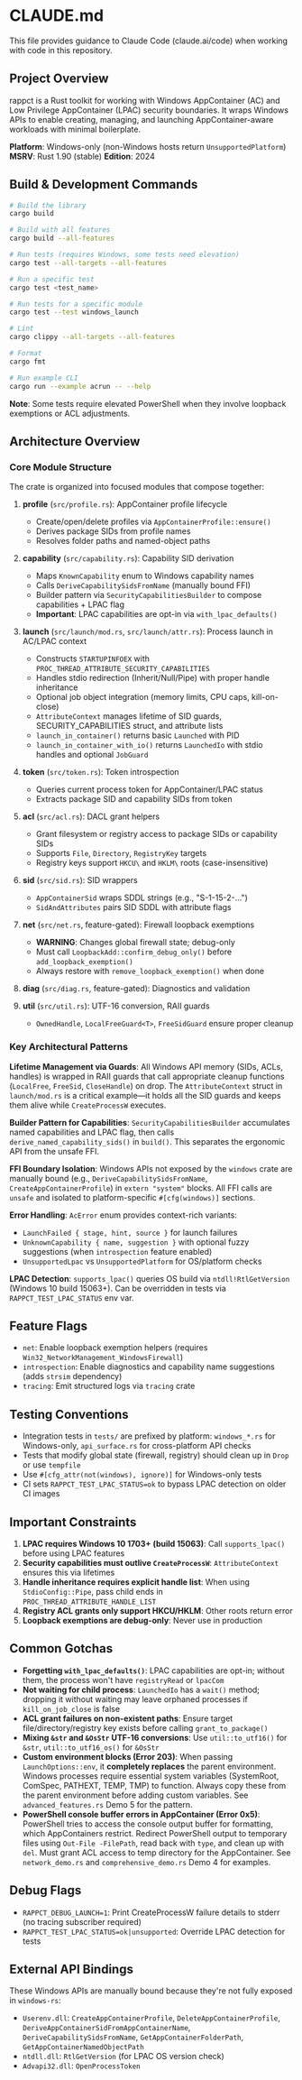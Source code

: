 # CLAUDE.md

This file provides guidance to Claude Code (claude.ai/code) when working with code in this repository.

## Project Overview

rappct is a Rust toolkit for working with Windows AppContainer (AC) and Low Privilege AppContainer (LPAC) security boundaries. It wraps Windows APIs to enable creating, managing, and launching AppContainer-aware workloads with minimal boilerplate.

**Platform**: Windows-only (non-Windows hosts return `UnsupportedPlatform`)
**MSRV**: Rust 1.90 (stable)
**Edition**: 2024

## Build & Development Commands

```bash
# Build the library
cargo build

# Build with all features
cargo build --all-features

# Run tests (requires Windows, some tests need elevation)
cargo test --all-targets --all-features

# Run a specific test
cargo test <test_name>

# Run tests for a specific module
cargo test --test windows_launch

# Lint
cargo clippy --all-targets --all-features

# Format
cargo fmt

# Run example CLI
cargo run --example acrun -- --help
```

**Note**: Some tests require elevated PowerShell when they involve loopback exemptions or ACL adjustments.

## Architecture Overview

### Core Module Structure

The crate is organized into focused modules that compose together:

1. **profile** (`src/profile.rs`): AppContainer profile lifecycle
   - Create/open/delete profiles via `AppContainerProfile::ensure()`
   - Derives package SIDs from profile names
   - Resolves folder paths and named-object paths

2. **capability** (`src/capability.rs`): Capability SID derivation
   - Maps `KnownCapability` enum to Windows capability names
   - Calls `DeriveCapabilitySidsFromName` (manually bound FFI)
   - Builder pattern via `SecurityCapabilitiesBuilder` to compose capabilities + LPAC flag
   - **Important**: LPAC capabilities are opt-in via `with_lpac_defaults()`

3. **launch** (`src/launch/mod.rs`, `src/launch/attr.rs`): Process launch in AC/LPAC context
   - Constructs `STARTUPINFOEX` with `PROC_THREAD_ATTRIBUTE_SECURITY_CAPABILITIES`
   - Handles stdio redirection (Inherit/Null/Pipe) with proper handle inheritance
   - Optional job object integration (memory limits, CPU caps, kill-on-close)
   - `AttributeContext` manages lifetime of SID guards, SECURITY_CAPABILITIES struct, and attribute lists
   - `launch_in_container()` returns basic `Launched` with PID
   - `launch_in_container_with_io()` returns `LaunchedIo` with stdio handles and optional `JobGuard`

4. **token** (`src/token.rs`): Token introspection
   - Queries current process token for AppContainer/LPAC status
   - Extracts package SID and capability SIDs from token

5. **acl** (`src/acl.rs`): DACL grant helpers
   - Grant filesystem or registry access to package SIDs or capability SIDs
   - Supports `File`, `Directory`, `RegistryKey` targets
   - Registry keys support `HKCU\` and `HKLM\` roots (case-insensitive)

6. **sid** (`src/sid.rs`): SID wrappers
   - `AppContainerSid` wraps SDDL strings (e.g., "S-1-15-2-...")
   - `SidAndAttributes` pairs SID SDDL with attribute flags

7. **net** (`src/net.rs`, feature-gated): Firewall loopback exemptions
   - **WARNING**: Changes global firewall state; debug-only
   - Must call `LoopbackAdd::confirm_debug_only()` before `add_loopback_exemption()`
   - Always restore with `remove_loopback_exemption()` when done

8. **diag** (`src/diag.rs`, feature-gated): Diagnostics and validation

9. **util** (`src/util.rs`): UTF-16 conversion, RAII guards
   - `OwnedHandle`, `LocalFreeGuard<T>`, `FreeSidGuard` ensure proper cleanup

### Key Architectural Patterns

**Lifetime Management via Guards**: All Windows API memory (SIDs, ACLs, handles) is wrapped in RAII guards that call appropriate cleanup functions (`LocalFree`, `FreeSid`, `CloseHandle`) on drop. The `AttributeContext` struct in `launch/mod.rs` is a critical example—it holds all the SID guards and keeps them alive while `CreateProcessW` executes.

**Builder Pattern for Capabilities**: `SecurityCapabilitiesBuilder` accumulates named capabilities and LPAC flag, then calls `derive_named_capability_sids()` in `build()`. This separates the ergonomic API from the unsafe FFI.

**FFI Boundary Isolation**: Windows APIs not exposed by the `windows` crate are manually bound (e.g., `DeriveCapabilitySidsFromName`, `CreateAppContainerProfile`) in `extern "system"` blocks. All FFI calls are `unsafe` and isolated to platform-specific `#[cfg(windows)]` sections.

**Error Handling**: `AcError` enum provides context-rich variants:
- `LaunchFailed { stage, hint, source }` for launch failures
- `UnknownCapability { name, suggestion }` with optional fuzzy suggestions (when `introspection` feature enabled)
- `UnsupportedLpac` vs `UnsupportedPlatform` for OS/platform checks

**LPAC Detection**: `supports_lpac()` queries OS build via `ntdll!RtlGetVersion` (Windows 10 build 15063+). Can be overridden in tests via `RAPPCT_TEST_LPAC_STATUS` env var.

## Feature Flags

- `net`: Enable loopback exemption helpers (requires `Win32_NetworkManagement_WindowsFirewall`)
- `introspection`: Enable diagnostics and capability name suggestions (adds `strsim` dependency)
- `tracing`: Emit structured logs via `tracing` crate

## Testing Conventions

- Integration tests in `tests/` are prefixed by platform: `windows_*.rs` for Windows-only, `api_surface.rs` for cross-platform API checks
- Tests that modify global state (firewall, registry) should clean up in `Drop` or use `tempfile`
- Use `#[cfg_attr(not(windows), ignore)]` for Windows-only tests
- CI sets `RAPPCT_TEST_LPAC_STATUS=ok` to bypass LPAC detection on older CI images

## Important Constraints

1. **LPAC requires Windows 10 1703+ (build 15063)**: Call `supports_lpac()` before using LPAC features
2. **Security capabilities must outlive `CreateProcessW`**: `AttributeContext` ensures this via lifetimes
3. **Handle inheritance requires explicit handle list**: When using `StdioConfig::Pipe`, pass child ends in `PROC_THREAD_ATTRIBUTE_HANDLE_LIST`
4. **Registry ACL grants only support HKCU/HKLM**: Other roots return error
5. **Loopback exemptions are debug-only**: Never use in production

## Common Gotchas

- **Forgetting `with_lpac_defaults()`**: LPAC capabilities are opt-in; without them, the process won't have `registryRead` or `lpacCom`
- **Not waiting for child process**: `LaunchedIo` has a `wait()` method; dropping it without waiting may leave orphaned processes if `kill_on_job_close` is false
- **ACL grant failures on non-existent paths**: Ensure target file/directory/registry key exists before calling `grant_to_package()`
- **Mixing `&str` and `&OsStr` UTF-16 conversions**: Use `util::to_utf16()` for `&str`, `util::to_utf16_os()` for `&OsStr`
- **Custom environment blocks (Error 203)**: When passing `LaunchOptions::env`, it **completely replaces** the parent environment. Windows processes require essential system variables (SystemRoot, ComSpec, PATHEXT, TEMP, TMP) to function. Always copy these from the parent environment before adding custom variables. See `advanced_features.rs` Demo 5 for the pattern.
- **PowerShell console buffer errors in AppContainer (Error 0x5)**: PowerShell tries to access the console output buffer for formatting, which AppContainers restrict. Redirect PowerShell output to temporary files using `Out-File -FilePath`, read back with `type`, and clean up with `del`. Must grant ACL access to temp directory for the AppContainer. See `network_demo.rs` and `comprehensive_demo.rs` Demo 4 for examples.

## Debug Flags

- `RAPPCT_DEBUG_LAUNCH=1`: Print CreateProcessW failure details to stderr (no tracing subscriber required)
- `RAPPCT_TEST_LPAC_STATUS=ok|unsupported`: Override LPAC detection for tests

## External API Bindings

These Windows APIs are manually bound because they're not fully exposed in `windows-rs`:

- `Userenv.dll`: `CreateAppContainerProfile`, `DeleteAppContainerProfile`, `DeriveAppContainerSidFromAppContainerName`, `DeriveCapabilitySidsFromName`, `GetAppContainerFolderPath`, `GetAppContainerNamedObjectPath`
- `ntdll.dll`: `RtlGetVersion` (for LPAC OS version check)
- `Advapi32.dll`: `OpenProcessToken`
